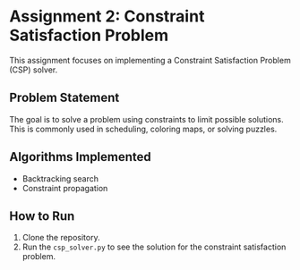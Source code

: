 # Assignment 2: Constraint Satisfaction Problem

This assignment focuses on implementing a Constraint Satisfaction Problem (CSP) solver.

## Problem Statement
The goal is to solve a problem using constraints to limit possible solutions. This is commonly used in scheduling, coloring maps, or solving puzzles.

## Algorithms Implemented
- Backtracking search
- Constraint propagation

## How to Run
1. Clone the repository.
2. Run the `csp_solver.py` to see the solution for the constraint satisfaction problem.
